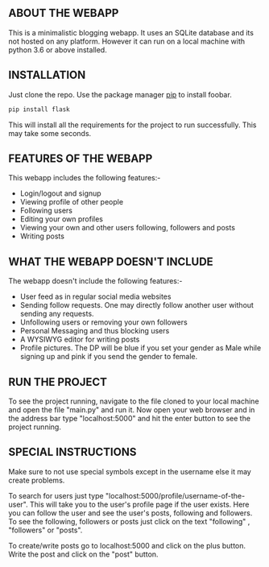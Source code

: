 ## ABOUT THE WEBAPP

This is a minimalistic blogging webapp.
It uses an SQLite database and its not hosted on any platform. However it can run on a local machine with python 3.6 or above installed.

## INSTALLATION

Just clone the repo.
Use the package manager [pip](https://pip.pypa.io/en/stable/) to install foobar.
```bash
pip install flask
```
This will install all the requirements for the project to run successfully. This may take some seconds.

## FEATURES OF THE WEBAPP

This webapp includes the following features:-
- Login/logout and signup
- Viewing profile of other people
- Following users
- Editing your own profiles
- Viewing your own and other users following, followers and posts
- Writing posts

## WHAT THE WEBAPP DOESN'T INCLUDE

The webapp doesn't include the following features:-
- User feed as in regular social media websites
- Sending follow requests. One may directly follow another user without sending any requests.
- Unfollowing users or removing your own followers
- Personal Messaging and thus blocking users
- A WYSIWYG editor for writing posts
- Profile pictures. The DP will be blue if you set your gender as Male while signing up and pink if  you send the gender to female. 

## RUN THE PROJECT

To see the project running, navigate to the file cloned to your local machine and open the file "main.py" and run it.
Now open your web browser and in the address bar type "localhost:5000" and hit the enter button to see the project running.

## SPECIAL INSTRUCTIONS

Make sure to not use special symbols except in the username else it may create problems.

To search for users just type "localhost:5000/profile/username-of-the-user". This will take you to the user's profile page if the user exists. Here you can follow the user and see the user's posts, following and followers.
To see the following, followers or posts just click on the text "following" , "followers" or "posts".

To create/write posts go to localhost:5000 and click on the plus button. Write the post and click on the "post" button.